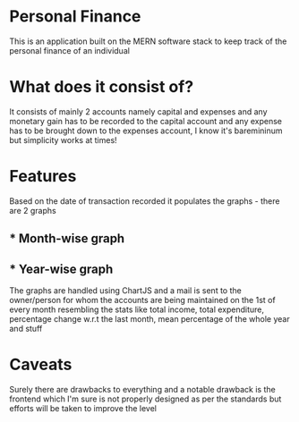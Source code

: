 # Personal Finance
This is an application built on the MERN software stack to keep track of the personal finance of an individual

# What does it consist of?
It consists of mainly 2 accounts namely capital and expenses and any monetary gain has to be recorded to the capital account and any expense has to be brought down to the expenses account, I know it's baremininum but simplicity works at times!

# Features
Based on the date of transaction recorded it populates the graphs - there are 2 graphs
## * Month-wise graph
## * Year-wise graph
The graphs are handled using ChartJS and a mail is sent to the owner/person for whom the accounts are being maintained on the 1st of every month resembling the stats like total income, total expenditure, percentage change w.r.t the last month, mean percentage of the whole year and stuff

# Caveats
Surely there are drawbacks to everything and a notable drawback is the frontend which I'm sure is not properly designed as per the standards but efforts will be taken to improve the level
